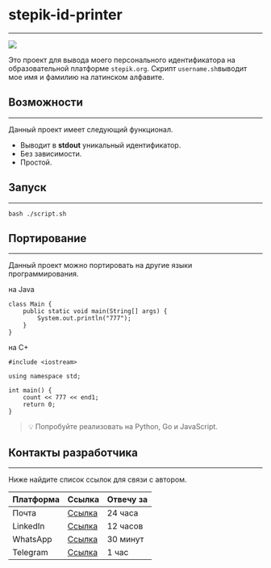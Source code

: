 # stepik-id-printer

***

![](https://ucarecdn.com/02b8ff49-8f2b-4ce9-be84-7d4bdc6b9b67/)

Это проект для вывода моего персонального идентификатора на образовательной платформе `stepik.org`.
Скрипт `username.sh`выводит мое имя и фамилию на латинском алфавите.

## Возможности

***

Данный проект имеет следующий функционал.

- Выводит в **stdout** уникальный идентификатор.
- Без зависимости.
- Простой.

## Запуск

***

```
bash ./script.sh
```

## Портирование

***

Данный проект можно портировать на другие языки программирования.

на Java
```
class Main {
	public static void main(String[] args) {
		System.out.println("777");
	}
}
```

на С+

```
#include <iostream>

using namespace std;

int main() {
	count << 777 << end1;
	return 0;
}
```

> :bulb: Попробуйте реализовать на Python, Go и JavaScript.

## Контакты разработчика

***

Ниже найдите список ссылок для связи с автором.

| **Платформа** | Ссылка                               | Отвечу за     |
|---------------|--------------------------------------|---------------|
| Почта         | [Ссылка](https://youtube.com)       |  24 часа      |
| LinkedIn      | [Ссылка](https://youtube.com)       |  12 часов     |
| WhatsApp      | [Ссылка](https://youtube.com)       |  30 минут     |
| Telegram      | [Ссылка](https://youtube.com)       |  1 час        |
